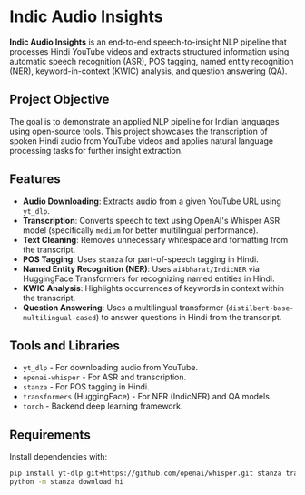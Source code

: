 
# Indic Audio Insights

**Indic Audio Insights** is an end-to-end speech-to-insight NLP pipeline that processes Hindi YouTube videos and extracts structured information using automatic speech recognition (ASR), POS tagging, named entity recognition (NER), keyword-in-context (KWIC) analysis, and question answering (QA).

## Project Objective

The goal is to demonstrate an applied NLP pipeline for Indian languages using open-source tools. This project showcases the transcription of spoken Hindi audio from YouTube videos and applies natural language processing tasks for further insight extraction.

## Features

- **Audio Downloading**: Extracts audio from a given YouTube URL using `yt_dlp`.
- **Transcription**: Converts speech to text using OpenAI's Whisper ASR model (specifically `medium` for better multilingual performance).
- **Text Cleaning**: Removes unnecessary whitespace and formatting from the transcript.
- **POS Tagging**: Uses `stanza` for part-of-speech tagging in Hindi.
- **Named Entity Recognition (NER)**: Uses `ai4bharat/IndicNER` via HuggingFace Transformers for recognizing named entities in Hindi.
- **KWIC Analysis**: Highlights occurrences of keywords in context within the transcript.
- **Question Answering**: Uses a multilingual transformer (`distilbert-base-multilingual-cased`) to answer questions in Hindi from the transcript.


## Tools and Libraries

- `yt_dlp` - For downloading audio from YouTube.
- `openai-whisper` - For ASR and transcription.
- `stanza` - For POS tagging in Hindi.
- `transformers` (HuggingFace) - For NER (IndicNER) and QA models.
- `torch` - Backend deep learning framework.

## Requirements

Install dependencies with:

```bash
pip install yt-dlp git+https://github.com/openai/whisper.git stanza transformers torch
python -m stanza download hi
